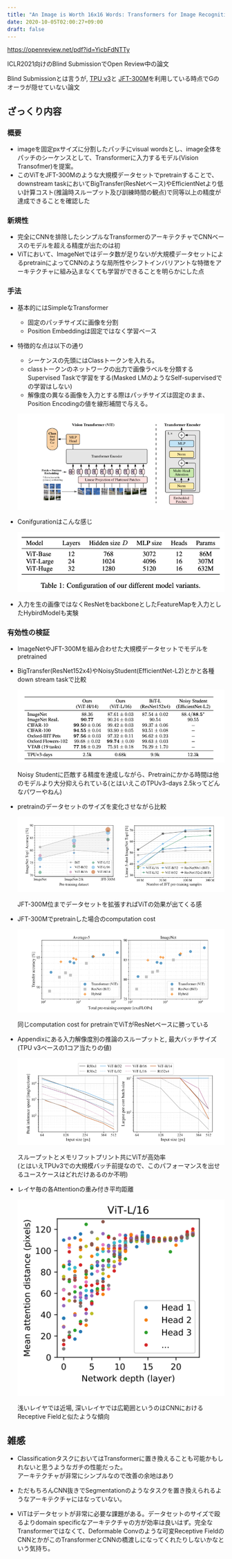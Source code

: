 ```yaml
---
title: "An Image is Worth 16x16 Words: Transformers for Image Recognition at Scale"
date: 2020-10-05T02:00:27+09:00
draft: false
---
```


https://openreview.net/pdf?id=YicbFdNTTy

ICLR2021向けのBlind SubmissionでOpen Review中の論文

Blind Submissionとは言うが, [TPU v3](https://cloud.google.com/tpu?hl=ja)と [JFT-300M](https://qiita.com/ikeyasu/items/aefa15e8c329b599fdb2)を利用している時点でGのオーラが隠せていない論文

## ざっくり内容

### 概要

- imageを固定pxサイズに分割したパッチにvisual wordsとし、image全体をパッチのシーケンスとして、Transformerに入力するモデル(Vision Transofmer)を提案。
- このViTをJFT-300Mのような大規模データセットでpretrainすることで、downstream taskにおいてBigTransfer(ResNetベース)やEfficientNetより低い計算コスト(推論時スループット及び訓練時間の観点)で同等以上の精度が達成できることを確認した

### 新規性

- 完全にCNNを排除したシンプルなTransformerのアーキテクチャでCNNベースのモデルを超える精度が出たのは初
- ViTにおいて、ImageNetではデータ数が足りないが大規模データセットによるpretrainによってCNNのような局所性やシフトインバリアントな特徴をアーキテクチャに組み込まなくても学習ができることを明らかにした点

### 手法

- 基本的にはSimpleなTransformer
  - 固定のパッチサイズに画像を分割
  - Position Embeddingは固定ではなく学習ベース
- 特徴的な点は以下の通り
  - シーケンスの先頭にはClassトークンを入れる。
  - classトークンのネットワークの出力で画像ラベルを分類するSupervised Taskで学習をする(Masked LMのようなSelf-supervisedでの学習はしない)
  - 解像度の異なる画像を入力とする際はパッチサイズは固定のまま、Position Encodingの値を線形補間で与える。

  ![model architecture](pdf-2.png)

- Conifgurationはこんな感じ

  ![configuration of model](pdf.png)

- 入力を生の画像ではなくResNetをbackboneとしたFeatureMapを入力としたHybirdModelも実験



### 有効性の検証

- ImageNetやJFT-300Mを組み合わせた大規模データセットでモデルをpretrained
- BigTransfer(ResNet152x4)やNoisyStudent(EfficientNet-L2)とかと各種down stream taskで比較

  ![downstreamtsk](pdf-3.png)

  Noisy Studentに匹敵する精度を達成しながら、Pretrainにかかる時間は他のモデルより大分抑えられている(とはいえこのTPUv3-days 2.5kってどんなパワーやねん)

- pretrainのデータセットのサイズを変化させながら比較

  ![downstreamtsk](pdf-4.png)

  JFT-300M位までデータセットを拡張すればViTの効果が出てくる感


- JFT-300Mでpretrainした場合のcomputation cost

  ![computationalcost pretrain](pdf-5.png)

  同じcomputation cost for pretrainでViTがResNetベースに勝っている  

- Appendixにある入力解像度別の推論のスループットと, 最大バッチサイズ(TPU v3ベースの1コア当たりの値)

  ![memoryfootprintr](pdf-6.png)

  スループットとメモリフットプリント共にViTが高効率  
  (とはいえTPUv3での大規模バッチ前提なので、このパフォーマンスを出せるユースケースはどれだけあるのか不明)


- レイヤ毎の各Attentionの重み付き平均距離

  ![attention distance](pdf-7.png)

  浅いレイヤでは近場, 深いレイヤでは広範囲というのはCNNにおけるReceptive Fieldと似たような傾向

## 雑感

- ClassificationタスクにおいてはTransformerに置き換えることも可能かもしれないと思うようなガチの性能だった。  
  アーキテクチャが非常にシンプルなので改善の余地はあり

- ただもちろんCNN抜きでSegmentationのようなタスクを置き換えられるようなアーキテクチャにはなっていない。

- ViTはデータセットが非常に必要な課題がある。データセットのサイズで殴るよりdomain specificなアーキテクチャの方が効率は良いはず。完全なTransformerではなくて、Deformable Convのような可変Receptive FieldのCNNとかがこのTransformerとCNNの橋渡しになってくれたりしないかなという気持ち。
